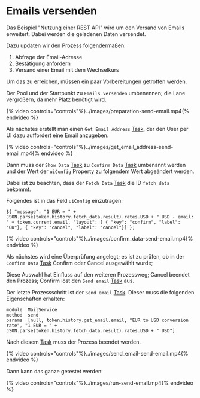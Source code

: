# Emails versenden

Das Beispiel "Nutzung einer REST API" wird um den Versand von Emails erweitert.
Dabei werden die geladenen Daten versendet.

Dazu updaten wir den Prozess folgendermaßen:

1. Abfrage der Email-Adresse
1. Bestätigung anfordern
1. Versand einer Email mit dem Wechselkurs

Um das zu erreichen, müssen ein paar Vorbereitungen getroffen werden.

Der Pool und der Startpunkt zu `Emails versenden` umbenennen;
die Lane vergrößern, da mehr Platz benötigt wird.

{% video controls="controls"%}../images/preparation-send-email.mp4{% endvideo %}

Als nächstes erstellt man einen `Get Email Address`
[Task](../../anhang/Glossary.md),
der den User per UI dazu auffordert eine Email anzugeben.

{% video controls="controls"%}../images/get_email_address-send-email.mp4{% endvideo %}

Dann muss der `Show Data` [Task](../../anhang/Glossary.md) zu `Confirm Data`
[Task](../../anhang/Glossary.md) umbenannt werden und der Wert der
`uiConfig` Property zu folgendem Wert abgeändert werden.

Dabei ist zu beachten, dass der `Fetch Data` [Task](../../anhang/Glossary.md)
die ID `fetch_data` bekommt.

Folgendes ist in das Feld `uiConfig` einzutragen:

```
${ "message": "1 EUR = " + JSON.parse(token.history.fetch_data.result).rates.USD + " USD - email: " + token.current.email, "layout": [ { "key": "confirm", "label": "OK"}, { "key": "cancel", "label": "cancel"}] };
```

{% video controls="controls"%}../images/confirm_data-send-email.mp4{% endvideo %}

Als nächstes wird eine Überprüfung angelegt;
es ist zu prüfen, ob in der `Confirm Data` [Task](../../anhang/Glossary.md)
Confirm oder Cancel ausgewählt wurde;

Diese Auswahl hat Einfluss auf den weiteren Prozessweg; Cancel beendet den
Prozess; Confirm löst den `Send email` [Task](../../anhang/Glossary.md) aus.

Der letzte Prozessschritt ist der `Send email`
[Task](../../anhang/Glossary.md). Dieser muss die folgenden Eigenschaften
erhalten:

```
module  MailService
method	send
params	[null, token.history.get_email.email, "EUR to USD conversion rate", "1 EUR = " + JSON.parse(token.history.fetch_data.result).rates.USD + " USD"]
```

Nach diesem [Task](../../anhang/Glossary.md) muss der Prozess beendet werden.


{% video controls="controls"%}../images/send_email-send-email.mp4{% endvideo %}

Dann kann das ganze getestet werden:

{% video controls="controls"%}../images/run-send-email.mp4{% endvideo %}
